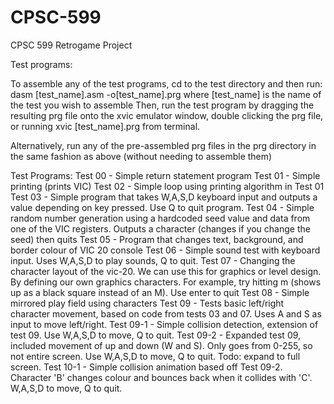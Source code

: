 # CPSC-599
CPSC 599 Retrogame Project

Test programs:

To assemble any of the test programs, cd to the test directory and then run:
dasm [test_name].asm -o[test_name].prg where [test_name] is the name of the test you wish to assemble
Then, run the test program by dragging the resulting prg file onto the xvic emulator window, double clicking the prg file, or running xvic [test_name].prg from terminal.

Alternatively, run any of the pre-assembled prg files in the prg directory in the same fashion as above (without needing to assemble them)

Test Programs:
Test 00 - Simple return statement program
Test 01 - Simple printing (prints VIC)
Test 02 - Simple loop using printing algorithm in Test 01
Test 03 - Simple program that takes W,A,S,D keyboard input and outputs a value depending on key pressed. Use Q to quit program.
Test 04 - Simple random number generation using a hardcoded seed value and data from one of the VIC registers. Outputs a character (changes if you change the seed) then quits
Test 05 - Program that changes text, background, and border colour of VIC 20 console
Test 06 - Simple sound test with keyboard input.  Uses W,A,S,D to play sounds, Q to quit.
Test 07 - Changing the character layout of the vic-20. We can use this for graphics or level design. By defining our own graphics characters. For example, try hitting m (shows up as a black square instead of an M). Use enter to quit
Test 08 - Simple mirrored play field using characters
Test 09 - Tests basic left/right character movement, based on code from tests 03 and 07.  Uses A and S as input to move left/right.
Test 09-1 - Simple collision detection, extension of test 09.  Use W,A,S,D to move, Q to quit.
Test 09-2 - Expanded test 09, included movement of up and down (W and S).  Only goes from 0-255, so not entire screen.  Use W,A,S,D to move, Q to quit.  Todo: expand to full screen.
Test 10-1 - Simple collision animation based off Test 09-2.  Character 'B' changes colour and bounces back when it collides with 'C'. W,A,S,D to move, Q to quit.
